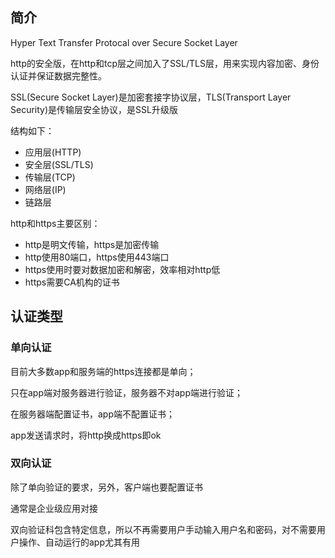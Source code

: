 ## 简介
Hyper Text Transfer Protocal over Secure Socket Layer

http的安全版，在http和tcp层之间加入了SSL/TLS层，用来实现内容加密、身份认证并保证数据完整性。

SSL(Secure Socket Layer)是加密套接字协议层，TLS(Transport Layer Security)是传输层安全协议，是SSL升级版

结构如下：
- 应用层(HTTP)
- 安全层(SSL/TLS)
- 传输层(TCP)
- 网络层(IP)
- 链路层

http和https主要区别：
- http是明文传输，https是加密传输
- http使用80端口，https使用443端口
- https使用时要对数据加密和解密，效率相对http低
- https需要CA机构的证书

## 认证类型

### 单向认证
目前大多数app和服务端的https连接都是单向；

只在app端对服务器进行验证，服务器不对app端进行验证；

在服务器端配置证书，app端不配置证书；

app发送请求时，将http换成https即ok

### 双向认证

除了单向验证的要求，另外，客户端也要配置证书

通常是企业级应用对接

双向验证科包含特定信息，所以不再需要用户手动输入用户名和密码，对不需要用户操作、自动运行的app尤其有用


